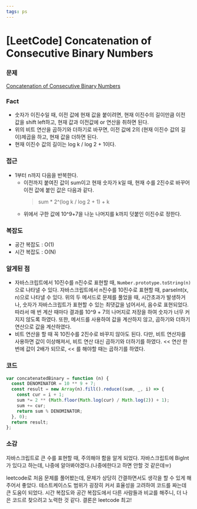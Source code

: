 ```yaml
---
tags: ps
---
```


# [LeetCode] Concatenation of Consecutive Binary Numbers

### 문제

[Concatenation of Consecutive Binary Numbers](https://leetcode.com/explore/challenge/card/january-leetcoding-challenge-2021/582/week-4-january-22nd-january-28th/3618/)

### Fact

- 숫자가 이진수일 때, 이전 값에 현재 값을 붙이려면, 현재 이진수의 길이만큼 이전 값을 shift left하고, 현재 값과 이전값에 or 연산을 취하면 된다.
- 위의 비트 연산을 곱하기와 더하기로 바꾸면, 이전 값에 2의 (현재 이진수 값의 길이)제곱을 하고, 현재 값을 더하면 된다.
- 현재 이진수 값의 길이는 log k / log 2 + 1이다.

### 접근

- 1부터 n까지 다음을 반복한다.
  - 이전까지 붙여진 값이 sum이고 현재 숫자가 k일 때, 현재 수를 2진수로 바꾸어 이전 값에 붙인 값은 다음과 같다.
    > sum \* 2^(log k / log 2 + 1) + k
  - 위에서 구한 값에 10^9+7을 나눈 나머지를 k까지 덧붙인 이진수로 정한다.

### 복잡도

- 공간 복잡도 : O(1)
- 시간 복잡도 : O(N)

### 알게된 점

- 자바스크립트에서 10진수를 n진수로 표현할 때, `Number.prototype.toString(n)`으로 나타낼 수 있다. 자바스크립트에서 n진수를 10진수로 표현할 때, parseInt(x, n)으로 나타낼 수 있다. 위의 두 메서드로 문제를 풀었을 때, 시간초과가 발생하거나, 숫자가 자바스크립트가 표현할 수 있는 최댓값을 넘어서서, 음수로 표현되었다. 따라서 매 번 계산 때마다 결과를 10^9 + 7의 나머지로 저장을 하여 숫자가 너무 커지지 않도록 하였다. 또한, 메서드를 사용하여 값을 계산하지 않고, 곱하기와 더하기 연산으로 값을 계산하였다.
- 비트 연산을 할 때 꼭 10진수를 2진수로 바꾸지 않아도 된다. 다만, 비트 연산자를 사용하면 값이 이상해져서, 비트 연산 대신 곱하기와 더하기를 하였다. << 연산 한 번에 값이 2배가 되므로, << 를 해야할 때는 곱하기를 하였다.

### 코드

```javascript
var concatenatedBinary = function (n) {
  const DENOMINATOR = 10 ** 9 + 7;
  const result = new Array(n).fill().reduce((sum, _, i) => {
    const cur = i + 1;
    sum *= 2 ** (Math.floor(Math.log(cur) / Math.log(2)) + 1);
    sum += cur;
    return sum % DENOMINATOR;
  }, 0);
  return result;
};
```

### 소감

자바스크립트로 큰 수를 표현할 때, 주의해야 함을 알게 되었다. 자바스크립트에 BigInt가 있다고 하는데, 나중에 알아봐야겠다.(나중에한다고 하면 안할 것 같은데ㅠ)

leetcode로 처음 문제를 풀어봤는데, 문제가 상당히 간결하면서도 생각을 할 수 있게 해주어서 좋았다. 테스트케이스도 범위가 굉장히 커서 효율성을 고려하여 코드를 짜는데 큰 도움이 되었다. 시간 복잡도와 공간 복잡도에서 다른 사람들과 비교를 해주니, 더 나은 코드르 찾으려고 노력한 것 같다. 결론은 leetcode 최고!
